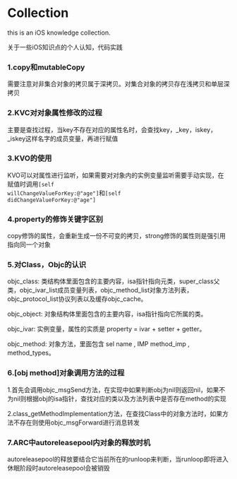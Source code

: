 # Collection
this is an iOS knowledge collection.

关于一些iOS知识点的个人认知，代码实践


### 1.copy和mutableCopy     
需要注意对非集合对象的拷贝属于深拷贝。对集合对象的拷贝存在浅拷贝和单层深拷贝

### 2.KVC对对象属性修改的过程      
主要是查找过程，当key不存在对应的属性名时，会查找key，_key，iskey，_iskey这样名字的成员变量，再进行赋值

### 3.KVO的使用
KVO可以对属性进行监听，如果需要对对象内的实例变量监听需要手动实现，在赋值时调用<code>[self willChangeValueForKey:@"age"]</code>和<code>[self didChangeValueForKey:@"age"]</code>

### 4.property的修饰关键字区别
copy修饰的属性，会重新生成一份不可变的拷贝，strong修饰的属性则是强引用指向同一个对象

### 5.对Class，Objc的认识
objc_class: 类结构体里面包含的主要内容，isa指针指向元类，super_class父类，objc_ivar_list成员变量列表，objc_method_list对象方法列表，objc_protocol_list协议列表以及缓存objc_cache。

objc_object: 对象结构体里面包含的主要内容，isa指针指向它所属的类。

objc_ivar: 实例变量，属性的实质是 property = ivar + setter + getter。

objc_method: 对象方法，里面包含 sel name , IMP method_imp , method_types。

### 6.[obj method]对象调用方法的过程
1.首先会调用objc_msgSend方法，在实现中如果判断obj为nil则返回nil，如果不为nil则根据obj的isa指针，查找对应的类以及方法列表中是否存在method的实现

2.class_getMethodImplementation方法，在查找Class中的对象方法时，如果方法不存在则使用objc_msgForward进行消息转发

### 7.ARC中autoreleasepool内对象的释放时机
autoreleasepool的释放要结合它当前所在的runloop来判断，当runloop即将进入休眠阶段时autoreleasepool会被销毁
